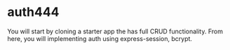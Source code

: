 # auth444
You will start by cloning a starter app the has full CRUD functionality. From here, you will implementing auth using express-session, bcrypt.
